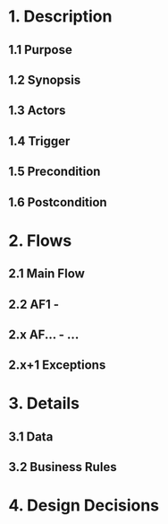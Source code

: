 # 1. Description
## 1.1 Purpose
## 1.2 Synopsis
## 1.3 Actors
## 1.4 Trigger
## 1.5 Precondition
## 1.6 Postcondition

# 2. Flows
## 2.1 Main Flow
## 2.2 AF1 - 
## 2.x AF... - ...
## 2.x+1 Exceptions

# 3. Details
## 3.1 Data
## 3.2 Business Rules

# 4. Design Decisions
